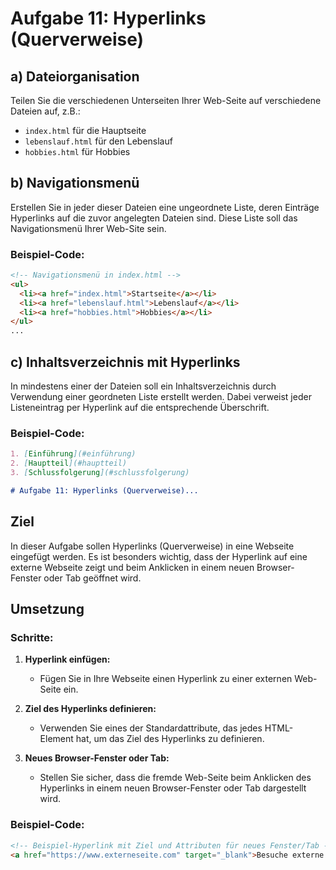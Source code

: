 # Aufgabe 11: Hyperlinks (Querverweise)

## a) Dateiorganisation

Teilen Sie die verschiedenen Unterseiten Ihrer Web-Seite auf verschiedene Dateien auf, z.B.:
- `index.html` für die Hauptseite
- `lebenslauf.html` für den Lebenslauf
- `hobbies.html` für Hobbies

## b) Navigationsmenü

Erstellen Sie in jeder dieser Dateien eine ungeordnete Liste, deren Einträge Hyperlinks auf die zuvor angelegten Dateien sind. Diese Liste soll das Navigationsmenü Ihrer Web-Site sein.

### Beispiel-Code:
```html
<!-- Navigationsmenü in index.html -->
<ul>
  <li><a href="index.html">Startseite</a></li>
  <li><a href="lebenslauf.html">Lebenslauf</a></li>
  <li><a href="hobbies.html">Hobbies</a></li>
</ul>
...
```

## c) Inhaltsverzeichnis mit Hyperlinks

In mindestens einer der Dateien soll ein Inhaltsverzeichnis durch Verwendung einer geordneten Liste erstellt werden. Dabei verweist jeder Listeneintrag per Hyperlink auf die entsprechende Überschrift.

### Beispiel-Code:
```markdown
1. [Einführung](#einführung)
2. [Hauptteil](#hauptteil)
3. [Schlussfolgerung](#schlussfolgerung)

# Aufgabe 11: Hyperlinks (Querverweise)...
```

## Ziel
In dieser Aufgabe sollen Hyperlinks (Querverweise) in eine Webseite eingefügt werden. Es ist besonders wichtig, dass der Hyperlink auf eine externe Webseite zeigt und beim Anklicken in einem neuen Browser-Fenster oder Tab geöffnet wird.

## Umsetzung

### Schritte:
1. **Hyperlink einfügen:**
   - Fügen Sie in Ihre Webseite einen Hyperlink zu einer externen Web-Seite ein.

2. **Ziel des Hyperlinks definieren:**
   - Verwenden Sie eines der Standardattribute, das jedes HTML-Element hat, um das Ziel des Hyperlinks zu definieren.

3. **Neues Browser-Fenster oder Tab:**
   - Stellen Sie sicher, dass die fremde Web-Seite beim Anklicken des Hyperlinks in einem neuen Browser-Fenster oder Tab dargestellt wird.

### Beispiel-Code:
```html
<!-- Beispiel-Hyperlink mit Ziel und Attributen für neues Fenster/Tab -->
<a href="https://www.externeseite.com" target="_blank">Besuche externe Webseite</a>

